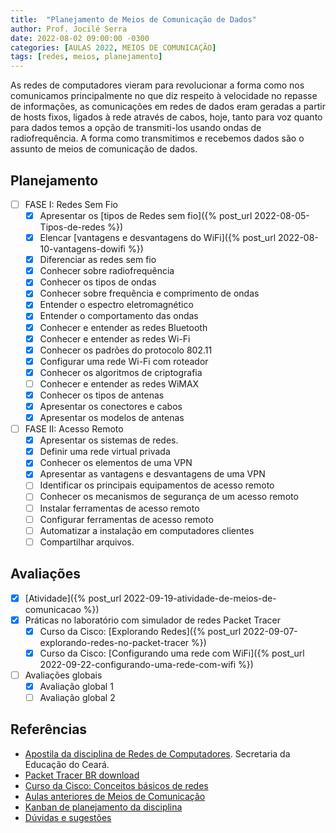 ```yaml
---
title:  "Planejamento de Meios de Comunicação de Dados"
author: Prof. Jocilé Serra
date: 2022-08-02 09:00:00 -0300
categories: [AULAS 2022, MEIOS DE COMUNICAÇÃO]
tags: [redes, meios, planejamento]
---
```

As redes de computadores vieram para revolucionar a forma como nos comunicamos principalmente no que diz respeito à velocidade no repasse de informações, as comunicações em redes de dados eram geradas a partir de hosts fixos, ligados à rede através de cabos, hoje, tanto para voz quanto para dados temos a opção de transmiti-los usando ondas de radiofrequência. A forma como transmitimos e recebemos dados são o assunto de meios de comunicação de dados.

## Planejamento

* [ ] FASE I: Redes Sem Fio
  * [x] Apresentar os [tipos de Redes sem fio]({% post_url 2022-08-05-Tipos-de-redes %})
  * [x] Elencar [vantagens e desvantagens do WiFi]({% post_url 2022-08-10-vantagens-dowifi %})
  * [x] Diferenciar as redes sem fio
  * [x] Conhecer sobre radiofrequência
  * [x] Conhecer os tipos de ondas
  * [x] Conhecer sobre frequência e comprimento de ondas
  * [x] Entender o espectro eletromagnético
  * [x] Entender o comportamento das ondas
  * [x] Conhecer e entender as redes Bluetooth
  * [x] Conhecer e entender as redes Wi-Fi
  * [x] Conhecer os padrões do protocolo 802.11
  * [x] Configurar uma rede Wi-Fi com roteador
  * [x] Conhecer os algoritmos de criptografia
  * [ ] Conhecer e entender as redes WiMAX
  * [x] Conhecer os tipos de antenas
  * [x] Apresentar os conectores e cabos
  * [x] Apresentar os modelos de antenas  
* [ ] FASE II: Acesso Remoto
  * [x] Apresentar os sistemas de redes.
  * [x] Definir uma rede virtual privada
  * [x] Conhecer os elementos de uma VPN
  * [x] Apresentar as vantagens e desvantagens de uma VPN
  * [ ] Identificar os principais equipamentos de acesso remoto
  * [ ] Conhecer os mecanismos de segurança de um acesso remoto
  * [ ] Instalar ferramentas de acesso remoto
  * [ ] Configurar ferramentas de acesso remoto
  * [ ] Automatizar a instalação em computadores clientes
  * [ ] Compartilhar arquivos.

## Avaliações

* [x] [Atividade]({% post_url 2022-09-19-atividade-de-meios-de-comunicacao %})
* [x] Práticas no laboratório com simulador de redes Packet Tracer
  * [x] Curso da Cisco: [Explorando Redes]({% post_url 2022-09-07-explorando-redes-no-packet-tracer %})
  * [x] Curso da Cisco: [Configurando uma rede com WiFi]({% post_url 2022-09-22-configurando-uma-rede-com-wifi %})
* [ ] Avaliações globais
  * [x] Avaliação global 1
  * [ ] Avaliação global 2

## Referências

* [Apostila da disciplina de Redes de Computadores](https://educacaoprofissional.seduc.ce.gov.br/images/material_didatico/redes_de_computadores/redes_de_computadores.pdf). Secretaria da Educação do Ceará.
* [Packet Tracer BR download](https://skillsforall.com/resources/lab-downloads?userLang=pt-BR)
* [Curso da Cisco: Conceitos básicos de redes](https://skillsforall.com/course/networking-basics?userLang=pt-BR)
* [Aulas anteriores de Meios de Comunicação](https://aulas.jocile.com/redes/meios-de-comunica%C3%A7%C3%A3o-de-dados)
* [Kanban de planejamento da disciplina](https://github.com/users/jocile/projects/9)
* [Dúvidas e sugestões](https://github.com/jocile/redes-de-computadores/discussions)
